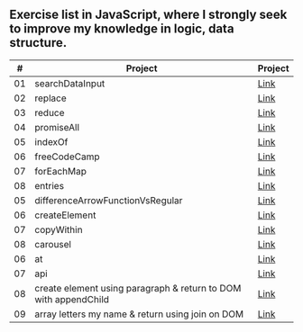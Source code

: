 ## Exercise list in JavaScript, where I strongly seek to improve my knowledge in logic, data structure.

| # | Project | Project |                          
| --- | ---------- | ------------------- |  
| 01  |  searchDataInput | [Link](searchDataInput/index.html) 
| 02  |  replace | [Link](replace/index.html) 
| 03  |  reduce | [Link](reduce/index.html) 
| 04  |  promiseAll | [Link](promiseAll/index.html) 
| 05  |  indexOf | [Link](indexOf/index.js) 
| 06  |  freeCodeCamp | [Link](freeCodeCamp/index.js) 
| 07  |  forEachMap | [Link](forEachMap/index.html) 
| 08  |  entries | [Link](entries/index.html) 
| 05  |  differenceArrowFunctionVsRegular | [Link](differenceArrowFunctionVsRegular/index.js) 
| 06  |  createElement | [Link](createElement/index.html) 
| 07  |  copyWithin | [Link](copyWithin/index.html) 
| 08  |  carousel | [Link](carousel/index.html) 
| 06  |  at | [Link](at/index.js) 
| 07  |  api | [Link](api/index.html) 
| 08  |  create element using paragraph & return to DOM with appendChild| [Link](createElement/appendChild.html) 
| 09  |  array  letters my name & return using join on DOM | [Link](indexOf/index.html) 
